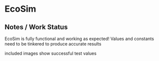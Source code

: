 # EcoSim

Notes / Work Status 
--------
EcoSim is fully functional and working as expected! 
Values and constants need to be tinkered to produce accurate results 

included images show successful test values